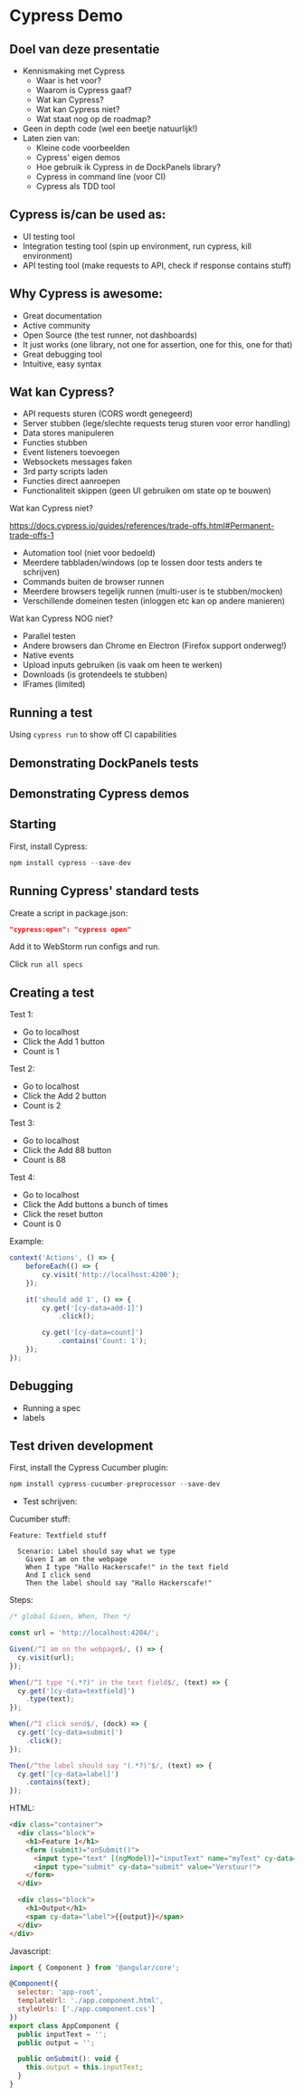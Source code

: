 # Cypress Demo

## Doel van deze presentatie

- Kennismaking met Cypress
	- Waar is het voor?
	- Waarom is Cypress gaaf?
	- Wat kan Cypress?
	- Wat kan Cypress niet?
	- Wat staat nog op de roadmap?
- Geen in depth code (wel een beetje natuurlijk!)
- Laten zien van:
	- Kleine code voorbeelden
	- Cypress' eigen demos
	- Hoe gebruik ik Cypress in de DockPanels library?
	- Cypress in command line (voor CI)
	- Cypress als TDD tool

## Cypress is/can be used as:

- UI testing tool
- Integration testing tool (spin up environment, run cypress, kill environment)
- API testing tool (make requests to API, check if response contains stuff)

## Why Cypress is awesome:

- Great documentation
- Active community
- Open Source (the test runner, not dashboards)
- It just works (one library, not one for assertion, one for this, one for that)
- Great debugging tool
- Intuitive, easy syntax

## Wat kan Cypress?

- API requests sturen (CORS wordt genegeerd)
- Server stubben (lege/slechte requests terug sturen voor error handling)
- Data stores manipuleren
- Functies stubben
- Event listeners toevoegen
- Websockets messages faken
- 3rd party scripts laden
- Functies direct aanroepen
- Functionaliteit skippen (geen UI gebruiken om state op te bouwen)

Wat kan Cypress niet?

https://docs.cypress.io/guides/references/trade-offs.html#Permanent-trade-offs-1

- Automation tool (niet voor bedoeld)
- Meerdere tabbladen/windows (op te lossen door tests anders te schrijven)
- Commands buiten de browser runnen
- Meerdere browsers tegelijk runnen (multi-user is te stubben/mocken)
- Verschillende domeinen testen (inloggen etc kan op andere manieren)

Wat kan Cypress NOG niet?

- Parallel testen
- Andere browsers dan Chrome en Electron (Firefox support onderweg!)
- Native events
- Upload inputs gebruiken (is vaak om heen te werken)
- Downloads (is grotendeels te stubben)
- IFrames (limited)

## Running a test

Using `cypress run` to show off CI capabilities

## Demonstrating DockPanels tests

## Demonstrating Cypress demos

## Starting

First, install Cypress:

```javascript
npm install cypress --save-dev
```

## Running Cypress' standard tests

Create a script in package.json:

```json
"cypress:open": "cypress open"
```

Add it to WebStorm run configs and run.

Click `run all specs`


## Creating a test

Test 1:

- Go to localhost
- Click the Add 1 button
- Count is 1

Test 2:

- Go to localhost
- Click the Add 2 button
- Count is 2

Test 3:

- Go to localhost
- Click the Add 88 button
- Count is 88

Test 4:

- Go to localhost
- Click the Add buttons a bunch of times
- Click the reset button
- Count is 0

Example:

```javascript
context('Actions', () => {
	beforeEach(() => {
		cy.visit('http://localhost:4200');
	});

	it('should add 1', () => {
		cy.get('[cy-data=add-1]')
			.click();

		cy.get('[cy-data=count]')
			.contains('Count: 1');
	});
});
```

## Debugging

- Running a spec
- labels

## Test driven development

First, install the Cypress Cucumber plugin:

```javascript
npm install cypress-cucumber-preprocessor --save-dev
```

- Test schrijven:

Cucumber stuff:

```
Feature: Textfield stuff

  Scenario: Label should say what we type
    Given I am on the webpage
    When I type "Hallo Hackerscafe!" in the text field
    And I click send
    Then the label should say "Hallo Hackerscafe!"
```

Steps:

```javascript
/* global Given, When, Then */

const url = 'http://localhost:4204/';

Given(/^I am on the webpage$/, () => {
  cy.visit(url);
});

When(/^I type "(.*?)" in the text field$/, (text) => {
  cy.get('[cy-data=textfield]')
    .type(text);
});

When(/^I click send$/, (dock) => {
  cy.get('[cy-data=submit]')
    .click();
});

Then(/^the label should say "(.*?)"$/, (text) => {
  cy.get('[cy-data=label]')
    .contains(text);
});
```

HTML:

```html
<div class="container">
  <div class="block">
    <h1>Feature 1</h1>
    <form (submit)="onSubmit()">
      <input type="text" [(ngModel)]="inputText" name="myText" cy-data="textfield">
      <input type="submit" cy-data="submit" value="Verstuur!">
    </form>
  </div>

  <div class="block">
    <h1>Output</h1>
    <span cy-data="label">{{output}}</span>
  </div>
</div>

```

Javascript:

```javascript
import { Component } from '@angular/core';

@Component({
  selector: 'app-root',
  templateUrl: './app.component.html',
  styleUrls: ['./app.component.css']
})
export class AppComponent {
  public inputText = '';
  public output = '';

  public onSubmit(): void {
    this.output = this.inputText;
  }
}

```
